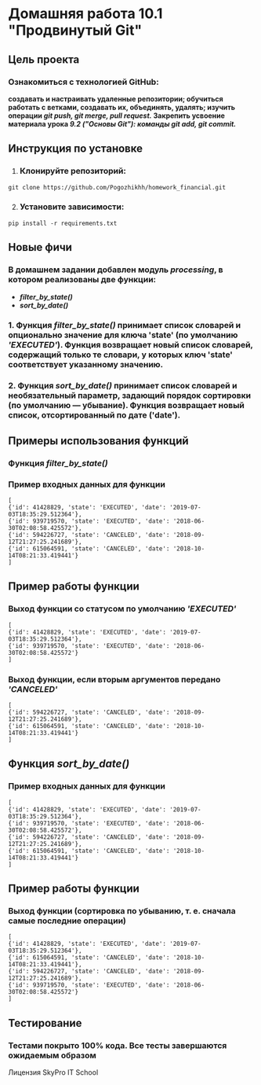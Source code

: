 # Домашняя работа 10.1 "Продвинутый Git"
## Цель проекта
### Ознакомиться с технологией GitHub:

**создавать и настраивать удаленные репозитории;
обучиться работать с ветками, создавать их, объединять, удалять;
изучить операции ***git push, git merge, pull request.***
Закрепить усвоение материала урока ***9.2 ("Основы Git"): команды git add, git commit.*****

## Инструкция по установке
1. ### Клонируйте репозиторий:
```
git clone https://github.com/Pogozhikhh/homework_financial.git
```
2. ### Установите зависимости:
```
pip install -r requirements.txt
```
## Новые фичи
### В домашнем задании добавлен модуль ***processing***, в котором реализованы две функции:

* ***filter_by_state()***
* ***sort_by_date()***

### 1.  Функция ***filter_by_state()*** принимает список словарей и опционально значение для ключа **'state'** (по умолчанию ***'EXECUTED'***). Функция возвращает новый список словарей, содержащий только те словари, у которых ключ **'state'** соответствует указанному значению.

### 2. Функция ***sort_by_date()*** принимает список словарей и необязательный параметр, задающий порядок сортировки (по умолчанию — убывание). Функция возвращает новый список, отсортированный по дате **('date')**.

## Примеры использования функций
### Функция ***filter_by_state()***
### **Пример входных данных для функции**
```
[
{'id': 41428829, 'state': 'EXECUTED', 'date': '2019-07-03T18:35:29.512364'},
{'id': 939719570, 'state': 'EXECUTED', 'date': '2018-06-30T02:08:58.425572'},
{'id': 594226727, 'state': 'CANCELED', 'date': '2018-09-12T21:27:25.241689'},
{'id': 615064591, 'state': 'CANCELED', 'date': '2018-10-14T08:21:33.419441'}
]
```
## **Пример работы функции**
### **Выход функции со статусом по умолчанию ***'EXECUTED'*****
```
[
{'id': 41428829, 'state': 'EXECUTED', 'date': '2019-07-03T18:35:29.512364'},
{'id': 939719570, 'state': 'EXECUTED', 'date': '2018-06-30T02:08:58.425572'}
]
```
### **Выход функции, если вторым аргументов передано ***'CANCELED'*****
```
[
{'id': 594226727, 'state': 'CANCELED', 'date': '2018-09-12T21:27:25.241689'},
{'id': 615064591, 'state': 'CANCELED', 'date': '2018-10-14T08:21:33.419441'}
]
```
## Функция ***sort_by_date()***
### **Пример входных данных для функции**
```
[
{'id': 41428829, 'state': 'EXECUTED', 'date': '2019-07-03T18:35:29.512364'},
{'id': 939719570, 'state': 'EXECUTED', 'date': '2018-06-30T02:08:58.425572'},
{'id': 594226727, 'state': 'CANCELED', 'date': '2018-09-12T21:27:25.241689'},
{'id': 615064591, 'state': 'CANCELED', 'date': '2018-10-14T08:21:33.419441'}
]
```
## Пример работы функции
### **Выход функции (сортировка по убыванию, т. е. сначала самые последние операции)**
```
[
{'id': 41428829, 'state': 'EXECUTED', 'date': '2019-07-03T18:35:29.512364'},
{'id': 615064591, 'state': 'CANCELED', 'date': '2018-10-14T08:21:33.419441'},
{'id': 594226727, 'state': 'CANCELED', 'date': '2018-09-12T21:27:25.241689'},
{'id': 939719570, 'state': 'EXECUTED', 'date': '2018-06-30T02:08:58.425572'}
]
```

## Тестирование
### Тестами покрыто 100% кода. Все тесты завершаются ожидаемым образом
Лицензия
SkyPro IT School